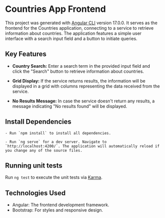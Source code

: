 # Countries App Frontend

This project was generated with [Angular CLI](https://github.com/angular/angular-cli) version 17.0.0.
It serves as the frontend for the Countries application, connecting to a service to retrieve information about countries. The application features a simple user interface with a search input field and a button to initiate queries.
## Key Features

- **Country Search:** Enter a search term in the provided input field and click the "Search" button to retrieve information about countries.

- **Grid Display:** If the service returns results, the information will be displayed in a grid with columns representing the data received from the service.

- **No Results Message:** In case the service doesn't return any results, a message indicating "No results found" will be displayed.


## Install Dependencies
    - Run `npm install` to install all dependencies.

    - Run `ng serve` for a dev server. Navigate to `http://localhost:4200/`. The application will automatically reload if you change any of the source files.


## Running unit tests

Run `ng test` to execute the unit tests via [Karma](https://karma-runner.github.io).

## Technologies Used
 - Angular: The frontend development framework.
 - Bootstrap: For styles and responsive design.
